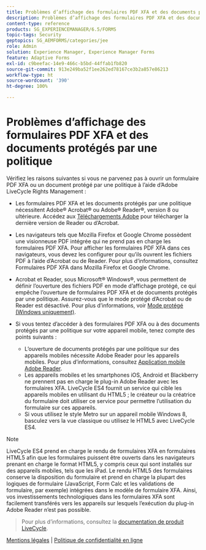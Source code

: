```yaml
---
title: Problèmes d’affichage des formulaires PDF XFA et des documents protégés par une politique
description: Problèmes d’affichage des formulaires PDF XFA et des documents protégés par une politique
content-type: reference
products: SG_EXPERIENCEMANAGER/6.5/FORMS
topic-tags: Security
geptopics: SG_AEMFORMS/categories/jee
role: Admin
solution: Experience Manager, Experience Manager Forms
feature: Adaptive Forms
exl-id: c9beefac-14e9-466c-b5bd-44ffab1fb820
source-git-commit: 913e249ba52f1ee262ed78167ce3b2a857e86213
workflow-type: ht
source-wordcount: '390'
ht-degree: 100%

---
```


# Problèmes d’affichage des formulaires PDF XFA et des documents protégés par une politique

Vérifiez les raisons suivantes si vous ne parvenez pas à ouvrir un formulaire PDF XFA ou un document protégé par une politique à l’aide d’Adobe LiveCycle Rights Management :

* Les formulaires PDF XFA et les documents protégés par une politique nécessitent Adobe® Acrobat® ou Adobe® Reader®, version 8 ou ultérieure. Accédez aux [Téléchargements Adobe](https://www.adobe.com/downloads.html) pour télécharger la dernière version de Reader ou d’Acrobat.
* Les navigateurs tels que Mozilla Firefox et Google Chrome possèdent une visionneuse PDF intégrée qui ne prend pas en charge les formulaires PDF XFA. Pour afficher les formulaires PDF XFA dans ces navigateurs, vous devez les configurer pour qu’ils ouvrent les fichiers PDF à l’aide d’Acrobat ou de Reader. Pour plus d’informations, consultez Formulaires PDF XFA dans Mozilla Firefox et Google Chrome.
* Acrobat et Reader, sous Microsoft® Windows®, vous permettent de définir l’ouverture des fichiers PDF en mode d’affichage protégé, ce qui empêche l’ouverture de formulaires PDF XFA et de documents protégés par une politique. Assurez-vous que le mode protégé d’Acrobat ou de Reader est désactivé. Pour plus d’informations, voir [Mode protégé (Windows uniquement)](https://helpx.adobe.com/fr/acrobat/kb/end-of-support-acrobat-x-reader-x.html).
* Si vous tentez d’accéder à des formulaires PDF XFA ou à des documents protégés par une politique sur votre appareil mobile, tenez compte des points suivants :

   * L’ouverture de documents protégés par une politique sur des appareils mobiles nécessite Adobe Reader pour les appareils mobiles. Pour plus d’informations, consultez [Application mobile Adobe Reader](https://www.adobe.com/in/acrobat/mobile/acrobat-reader.html).
   * Les appareils mobiles et les smartphones iOS, Android et Blackberry ne prennent pas en charge le plug-in Adobe Reader avec les formulaires XFA. LiveCycle ES4 fournit un service qui cible les appareils mobiles en utilisant du HTML5 ; le créateur ou la créatrice du formulaire doit utiliser ce service pour permettre l’utilisation du formulaire sur ces appareils.
   * Si vous utilisez le style Metro sur un appareil mobile Windows 8, basculez vers la vue classique ou utilisez le HTML5 avec LiveCycle ES4.

>[!NOTE]
>
>LiveCycle ES4 prend en charge le rendu de formulaires XFA en formulaires HTML5 afin que les formulaires puissent être ouverts dans les navigateurs prenant en charge le format HTML5, y compris ceux qui sont installés sur des appareils mobiles, tels que les iPad. Le rendu HTML5 des formulaires conserve la disposition du formulaire et prend en charge la plupart des logiques de formulaire (JavaScript, Form Calc et les validations de formulaire, par exemple) intégrées dans le modèle de formulaire XFA. Ainsi, vos investissements technologiques dans les formulaires XFA sont facilement transférés vers les appareils sur lesquels l’exécution du plug-in Adobe Reader n’est pas possible.
>>Pour plus d’informations, consultez la [documentation de produit LiveCycle](https://business.adobe.com/products/experience-manager/forms/aem-forms.html).

[Mentions légales](https://chl-author-preview.corp.adobe.com/content/help/fr/legal/legal-notices.html) | [Politique de confidentialité en ligne](https://www.adobe.com/privacy.html)
